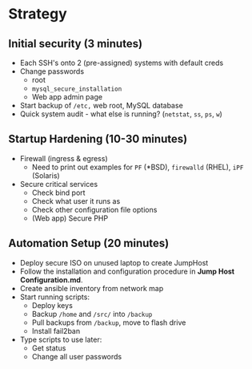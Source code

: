 # Strategy

## Initial security (3 minutes)

* Each SSH's onto 2 (pre-assigned) systems with default creds
* Change passwords
  * root
  * `mysql_secure_installation`
  * Web app admin page
* Start backup of `/etc,` web root, MySQL database
* Quick system audit - what else is running? (`netstat`, `ss`, `ps`, `w`)

## Startup Hardening (10-30 minutes)

* Firewall (ingress & egress)
  * Need to print out examples for `PF` (*BSD), `firewalld` (RHEL), `iPF` (Solaris)
* Secure critical services
  * Check bind port
  * Check what user it runs as
  * Check other configuration file options
  * (Web app) Secure PHP

## Automation Setup (20 minutes)

  * Deploy secure ISO on unused laptop to create JumpHost
  * Follow the installation and configuration procedure in **Jump Host Configuration.md**.
  * Create ansible inventory from network map  
  * Start running scripts:
    * Deploy keys
    * Backup `/home` and `/src/` into `/backup`
    * Pull backups from `/backup`, move to flash drive
    * Install fail2ban
  * Type scripts to use later:
    * Get status
    * Change all user passwords
